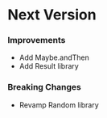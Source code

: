 # Next Version

### Improvements

  * Add Maybe.andThen
  * Add Result library

### Breaking Changes

  * Revamp Random library